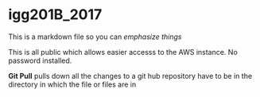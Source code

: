 # igg201B_2017

This is a markdown file so you can *emphasize things*

This is all public which allows easier accesss to the AWS instance.  No password installed.


__Git Pull__
pulls down all the changes to a git hub repository
have to be in the directory in which the file or files are in
